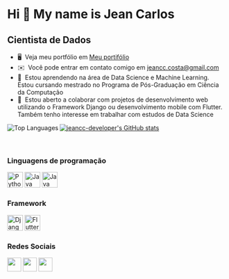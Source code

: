  <!-- in your header -->

  Hi 👋 My name is Jean Carlos
============================

Cientista de Dados
--------------------------

* 🖥️  Veja meu portfólio em [Meu portifólio](http://github.com/jeancc-developer)
* ✉️  Você pode entrar em contato comigo em [jeancc.costa@gmail.com](mailto:jeancc.costa@gmail.com)
* 🧠  Estou aprendendo na área de Data Science e Machine Learning. Estou cursando mestrado no Programa de Pós-Graduação em Ciência da Computação
* 🤝  Estou aberto a colaborar com projetos de desenvolvimento web utilizando o Framework Django ou desenvolvimento mobile com Flutter. Também tenho interesse em trabalhar com estudos de Data Science
<a href="http://www.github.com/jeancc-developer">
 <img align="center" src="https://github-readme-stats.vercel.app/api?username=jeancc-developer&show_icons=true&hide=&count_private=true&title_color=0891b2&text_color=ffffff&icon_color=3382ed&bg_color=1c1917&hide_border=true&show_icons=true" alt="jeancc-developer's GitHub stats" />
</a>

<!-- <a href="http://www.github.com/jeancc-developer">
 <img align="top" src="https://github-readme-streak-stats.herokuapp.com/?user=jeancc-developer&stroke=ffffff&background=1c1917&ring=0891b2&fire=0891b2&currStreakNum=ffffff&currStreakLabel=0891b2&sideNums=ffffff&sideLabels=ffffff&dates=ffffff&hide_border=true&custom_title=Jean%20%Carlos" />
</a> -->

<!-- <a href="http://www.github.com/jeancc-developer">
 <img align="center" src="https://activity-graph.herokuapp.com/graph?username=jeancc-developer&bg_color=1c1917&color=ffffff&line=3382ed&point=ffffff&area_color=1c1917&area=true&hide_border=true&custom_title=GitHub%20Commits%20Graph" alt="GitHub Commits Graph" />
</a> -->

<a href="https://github.com/jeancc-developer">
 <img align="left" src="https://github-readme-stats.vercel.app/api/top-langs/?username=jeancc-developer&langs_count=4&title_color=0891b2&text_color=ffffff&icon_color=3382ed&bg_color=1c1917&hide_border=true&locale=pt-br&count_private=true&custom_title=Principais%20%Linguagens" alt="Top Languages" />
</a>

<br />
<br />
<br />

### Linguagens de programação

<p align="left">
<a href="https://www.python.org/" target="_blank" rel="noreferrer"><img src="https://raw.githubusercontent.com/danielcranney/readme-generator/main/public/icons/skills/python-colored.svg" width="36" height="36" alt="Python" /></a>
<a href="https://www.oracle.com/java/" target="_blank" rel="noreferrer"><img src="https://raw.githubusercontent.com/danielcranney/readme-generator/main/public/icons/skills/java-colored.svg" width="36" height="36" alt="Java" /></a>
<a href="https://dart.dev/" target="_blank" rel="noreferrer"><img src="https://cdn.jsdelivr.net/gh/devicons/devicon/icons/dart/dart-original.svg" width="36" height="36" alt="Java" /></a>

### Framework
 
 <a href="https://www.djangoproject.com/" target="_blank" rel="noreferrer"><img src="https://cdn.jsdelivr.net/gh/devicons/devicon/icons/django/django-plain-wordmark.svg" width="36" height="36" alt="Django" /></a>
<a href="https://flutter.dev/" target="_blank" rel="noreferrer"><img src="https://cdn.jsdelivr.net/gh/devicons/devicon/icons/flutter/flutter-original.svg" width="36" height="36" alt="Flutter" /></a>
</p>


### Redes Sociais

<p align="left"> <a href="https://www.facebook.com/jeancc.costa" target="_blank" rel="noreferrer"><img src="https://raw.githubusercontent.com/danielcranney/readme-generator/main/public/icons/socials/facebook.svg" width="32" height="32" /></a> 
<a href="http://www.instagram.com/jeancc.costa" target="_blank" rel="noreferrer"><img src="https://raw.githubusercontent.com/danielcranney/readme-generator/main/public/icons/socials/instagram.svg" width="32" height="32" /></a> 
<a href="https://www.linkedin.com/in/jean-carlos-37a857173/" target="_blank" rel="noreferrer"><img src="https://raw.githubusercontent.com/danielcranney/readme-generator/main/public/icons/socials/linkedin.svg" width="32" height="32" /></a></p>

